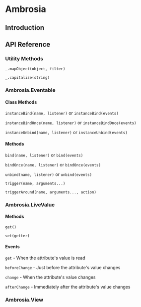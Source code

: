 # Ambrosia

## Introduction

## API Reference

### Utility Methods

`_.mapObject(object, filter)`

`_.capitalize(string)`

### Ambrosia.Eventable

#### Class Methods

`instanceBind(name, listener)` or `instanceBind(events)`

`instanceBindOnce(name, listener)` or `instanceBindOnce(events)`

`instanceUnbind(name, listener)` or `instanceUnbind(events)`

#### Methods

`bind(name, listener)` or `bind(events)`

`bindOnce(name, listener)` or `bindOnce(events)`

`unbind(name, listener)` or `unbind(events)`

`trigger(name, arguments...)`

`triggerAround(name, arguments..., action)`

### Ambrosia.LiveValue

#### Methods

`get()`

`set(getter)`

#### Events

`get` - When the attribute's value is read

`beforeChange` - Just before the attribute's value changes

`change` - When the attribute's value changes

`afterChange` - Immediately after the attribute's value changes

### Ambrosia.View
